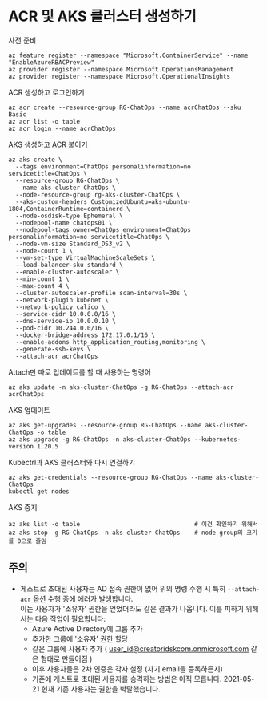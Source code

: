 # ACR 및 AKS 클러스터 생성하기

사전 준비
```
az feature register --namespace "Microsoft.ContainerService" --name "EnableAzureRBACPreview"
az provider register --namespace Microsoft.OperationsManagement
az provider register --namespace Microsoft.OperationalInsights
```

ACR 생성하고 로그인하기
```
az acr create --resource-group RG-ChatOps --name acrChatOps --sku Basic
az acr list -o table
az acr login --name acrChatOps
```

AKS 생성하고 ACR 붙이기
```
az aks create \
  --tags environment=ChatOps personalinformation=no servicetitle=ChatOps \
  --resource-group RG-ChatOps \
  --name aks-cluster-ChatOps \
  --node-resource-group rg-aks-cluster-ChatOps \
  --aks-custom-headers CustomizedUbuntu=aks-ubuntu-1804,ContainerRuntime=containerd \
  --node-osdisk-type Ephemeral \
  --nodepool-name chatops01 \
  --nodepool-tags owner=ChatOps environment=ChatOps personalinformation=no servicetitle=ChatOps \
  --node-vm-size Standard_DS3_v2 \
  --node-count 1 \
  --vm-set-type VirtualMachineScaleSets \
  --load-balancer-sku standard \
  --enable-cluster-autoscaler \
  --min-count 1 \
  --max-count 4 \
  --cluster-autoscaler-profile scan-interval=30s \
  --network-plugin kubenet \
  --network-policy calico \
  --service-cidr 10.0.0.0/16 \
  --dns-service-ip 10.0.0.10 \
  --pod-cidr 10.244.0.0/16 \
  --docker-bridge-address 172.17.0.1/16 \
  --enable-addons http_application_routing,monitoring \
  --generate-ssh-keys \
  --attach-acr acrChatOps
 ``` 

Attach만 따로 업데이트를 할 때 사용하는 명령어
```
az aks update -n aks-cluster-ChatOps -g RG-ChatOps --attach-acr acrChatOps
```

AKS 업데이트
```
az aks get-upgrades --resource-group RG-ChatOps --name aks-cluster-ChatOps -o table
az aks upgrade -g RG-ChatOps -n aks-cluster-ChatOps --kubernetes-version 1.20.5
```

Kubectrl과 AKS 클러스터와 다시 연결하기
```
az aks get-credentials --resource-group RG-ChatOps --name aks-cluster-ChatOps
kubectl get nodes
```

AKS 중지
```
az aks list -o table                                # 이건 확인하기 위해서
az aks stop -g RG-ChatOps -n aks-cluster-ChatOps    # node group의 크기를 0으로 줄임
```

## 주의

- 게스트로 초대된 사용자는 AD 접속 권한이 없어 위의 명령 수행 시 특히 ```--attach-acr``` 옵션 수행 중에 에러가 발생합니다.  
  이는 사용자가 '소유자' 권한을 얻었더라도 같은 결과가 나옵니다.
  이를 피하기 위해서는 다음 작업이 필요합니다:
  * Azure Active Directory에 그룹 추가
  * 추가한 그룹에 '소유자' 권한 할당
  * 같은 그룹에 사용자 추가 ( user_id@creatoridskcom.onmicrosoft.com 같은 형태로 만들어짐 )
  * 이후 사용자들은 2차 인증은 각자 설정 (자기 email을 등록하든지)
  * 기존에 게스트로 초대된 사용자를 승격하는 방법은 아직 모릅니다. 2021-05-21 현재 기존 사용자는 권한을 박탈했습니다.


